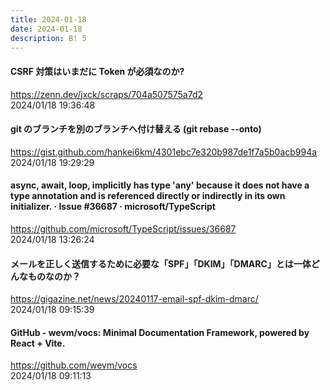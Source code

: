 ```yaml
---
title: 2024-01-18
date: 2024-01-18
description: B! 5
---
```


#### CSRF 対策はいまだに Token が必須なのか?
https://zenn.dev/jxck/scraps/704a507575a7d2<br>
2024/01/18 19:36:48<br>


#### git のブランチを別のブランチへ付け替える (git rebase --onto)
https://gist.github.com/hankei6km/4301ebc7e320b987de1f7a5b0acb994a<br>
2024/01/18 19:29:29<br>


#### async, await, loop, implicitly has type 'any' because it does not have a type annotation and is referenced directly or indirectly in its own initializer. · Issue #36687 · microsoft/TypeScript
https://github.com/microsoft/TypeScript/issues/36687<br>
2024/01/18 13:26:24<br>


#### メールを正しく送信するために必要な「SPF」「DKIM」「DMARC」とは一体どんなものなのか？
https://gigazine.net/news/20240117-email-spf-dkim-dmarc/<br>
2024/01/18 09:15:39<br>


#### GitHub - wevm/vocs: Minimal Documentation Framework, powered by React + Vite.
https://github.com/wevm/vocs<br>
2024/01/18 09:11:13<br>


